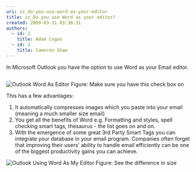 ```yaml
---
uri: zz_do-you-use-word-as-your-editor
title: zz_Do you use Word as your editor?
created: 2009-03-31 03:38:31
authors:
  - id: 1
    title: Adam Cogan
  - id: 2
    title: Cameron Shaw
---
```





<span class='intro'> ​In Microsoft Outlook you have the option to use Word as your Email editor. <br> </span>

<h2><a name="UseWORDAsEditor"></a></h2>
<img class="ms-rteCustom-ImageArea" alt="Outlook Word As Editor" src="/PublishingImages/OutlookWordAsEditor.gif" /> <span class="ms-rteCustom-FigureNormal">Figure&#58; Make sure you have this check box on</span> <p>This has a few advantages&#58;</p>
<ol><li>It automatically compresses images which you paste into your email (meaning a much smaller size email) </li>
<li>You get all the benefits of Word e.g. Formatting and styles, spell checking smart tags, thesaurus - the list goes on and on. </li>
<li>With the emergence of some great 3rd Party Smart Tags you can integrate your database in your email program. Companies often forget that improving their users' ability to handle email efficiently can be one of the biggest productivity gains you can achieve. </li></ol>
<img class="ms-rteCustom-ImageArea" alt="Outlook Using Word As My Editor" src="/PublishingImages/OutlookUsingWordAsMyEditor.gif" /> <span class="ms-rteCustom-FigureNormal">Figure&#58; See the difference in size</span> 


